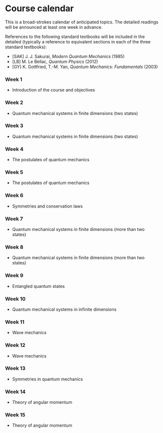 # Course calendar

This is a broad-strokes calendar of anticipated topics. The detailed readings will be announced at least one week in advance.

References to the following standard textbooks will be included in the detailed (typically a reference to equivalent sections in each of the three standard textbooks):
* [SAK] J. J. Sakurai, *Modern Quantum Mechanics* (1985)
* [LB] M. Le Bellac, *Quantum Physics* (2012)
* [GY] K. Gottfried, T.-M. Yan, *Quantum Mechanics: Fundamentals* (2003)

### Week 1
* Introduction of the course and objectives

### Week 2
* Quantum mechanical systems in finite dimensions (two states)

### Week 3
* Quantum mechanical systems in finite dimensions (two states)

### Week 4
* The postulates of quantum mechanics

### Week 5
* The postulates of quantum mechanics

### Week 6
* Symmetries and conservation laws

### Week 7
* Quantum mechanical systems in finite dimensions (more than two states)

### Week 8
* Quantum mechanical systems in finite dimensions (more than two states)

### Week 9
* Entangled quantum states

### Week 10
* Quantum mechanical systems in infinite dimensions

### Week 11
* Wave mechanics

### Week 12
* Wave mechanics

### Week 13
* Symmetries in quantum mechanics

### Week 14
* Theory of angular momentum

### Week 15
* Theory of angular momentum
